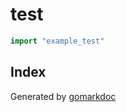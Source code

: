 <!-- Code generated by gomarkdoc. DO NOT EDIT -->

# test

```go
import "example_test"
```

## Index





Generated by [gomarkdoc](<https://github.com/princjef/gomarkdoc>)
